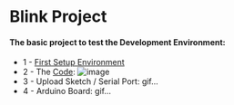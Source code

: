 # Blink Project

#### The basic project to test the Development Environment:

* 1 - [First Setup Environment](https://github.com/robsonoduarte/learn-arduino/tree/master/clion-arduino/example) 
* 2 - The [Code](https://github.com/robsonoduarte/learn-arduino/blob/master/arduino-courses/arduino-brazilian-course/blink/blink.ino):
![image](https://user-images.githubusercontent.com/797845/80540020-e17a6180-897e-11ea-980d-da335b217ade.png)
* 3 - Upload Sketch / Serial Port:
gif...
* 4 - Arduino Board:
gif... 
